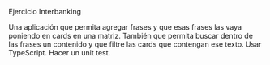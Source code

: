 Ejercicio Interbanking

Una aplicación que permita agregar frases y que esas frases las vaya poniendo en cards en una matriz.
También que permita buscar dentro de las frases un contenido y que filtre las cards que contengan ese texto.
Usar TypeScript. Hacer un unit test.
